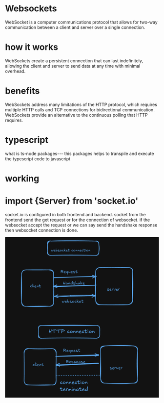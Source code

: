 # Websockets

WebSocket is a computer communications protocol that allows for two-way communication between a client and server over a single connection.

# how it works

WebSockets create a persistent connection that can last indefinitely, allowing the client and server to send data at any time with minimal overhead.

# benefits

WebSockets address many limitations of the HTTP protocol, which requires multiple HTTP calls and TCP connections for bidirectional communication. WebSockets provide an alternative to the continuous polling that HTTP requires.

# typescript

what is ts-node packages---
this packages helps to transpile and execute the typescript code to javascript

# working

<h1>import {Server} from 'socket.io'</h1>

<p>socket.io is configured in both frontend and backend. socket from the frontend send the get request or for the connection of websocket. if the websocket accept the request or we can say send the handshake response then websocket connection is done. </p>

![alt text](websocket1.png)
